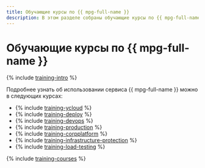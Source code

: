 ```yaml
---
title: Обучающие курсы по {{ mpg-full-name }}
description: В этом разделе собраны обучающие курсы по {{ mpg-full-name }}.
---
```


# Обучающие курсы по {{ mpg-full-name }}

{% include [training-intro](../_includes/training/training-intro.md) %}

Подробнее узнать об использовании сервиса {{ mpg-full-name }} можно в следующих курсах:
* {% include [training-ycloud](../_includes/training/training-csi.md) %}
* {% include [training-deploy](../_includes/training/training-gid.md) %}
* {% include [training-devops](../_includes/training/training-dde.md) %}
* {% include [training-production](../_includes/training/training-ppp.md) %}
* {% include [training-corpplatform](../_includes/training/training-cdp.md) %}
* {% include [training-infrastructure-protection](../_includes/training/training-pce.md) %}
* {% include [training-load-testing](../_includes/training/training-load-testing.md) %}

{% include [training-courses](../_includes/training/training-courses.md) %}